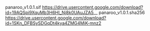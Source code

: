 panaroo_v1.0.1.sif  https://drive.usercontent.google.com/download?id=19AQSpi9XquMb3H6HI_Nj8k0UAuJZA5__
panaroo_v1.0.1.sha256  https://drive.usercontent.google.com/download?id=1SKn_DFBSySDGqDt4kya4ZMG4MiK-mnz2
